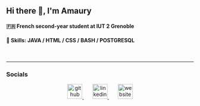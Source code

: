 ## Hi there 👋, I'm Amaury

#### 🇫🇷  French second-year student at IUT 2 Grenoble

#### 🔨 Skills: JAVA / HTML / CSS / BASH / POSTGRESQL
<br>

---
### Socials
<div align="center">
  <a href="https://github.com/AMSTAGU">
    <img src="https://cdn.jsdelivr.net/npm/simple-icons@3.0.1/icons/github.svg" alt="github" height="40">
  </a>
  &nbsp; &nbsp; &nbsp;
  <a href="https://www.linkedin.com/in/amaury-gau-3a5863257/">
    <img src="https://cdn.jsdelivr.net/npm/simple-icons@3.0.1/icons/linkedin.svg" alt="linkedin" height="40">
  </a>
  &nbsp; &nbsp; &nbsp;
  <a href="https://amstagu.github.io/Portfolio-2023-2024/html/index.html">
    <img src="https://cdn.jsdelivr.net/npm/simple-icons@3.0.1/icons/icloud.svg" alt="website" height="40">
  </a>
</div>
